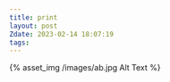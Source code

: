 ```yaml
---
title: print
layout: post
Zdate: 2023-02-14 18:07:19
tags:
---
```


{% asset_img /images/ab.jpg Alt Text %}

